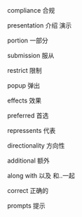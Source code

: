 compliance 合规

presentation 介绍 演示

portion 一部分

submission 服从

restrict 限制

popup 弹出

effects 效果

preferred 首选

repressents 代表

directionality 方向性

additional 额外

along with 以及 和..一起

correct 正确的

prompts 提示



